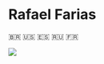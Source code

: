 # Rafael Farias 
🇧🇷 🇺🇸 🇪🇸 🇷🇺 🇫🇷 

<p align="left">
  <a>
    <img src="https://skillicons.dev/icons?i=py" />
  </a>
</p>
